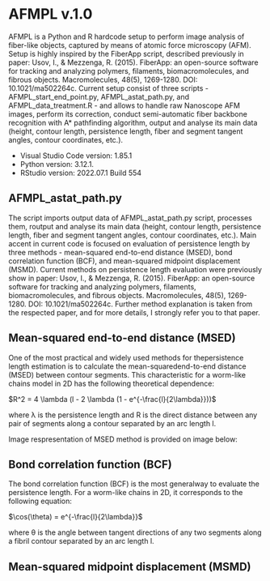 # AFMPL v.1.0
AFMPL is a Python and R hardcode setup to perform image analysis of fiber-like objects, captured by means of atomic force microscopy (AFM). Setup is highly inspired by the FiberApp script, described previously in paper: 
Usov, I., & Mezzenga, R. (2015). FiberApp: an open-source software for tracking and analyzing polymers, filaments, biomacromolecules, and fibrous objects. Macromolecules, 48(5), 1269-1280. DOI: 10.1021/ma502264c.
Current setup consist of three scripts - AFMPL_start_end_point.py, AFMPL_astat_path.py, and AFMPL_data_treatment.R - and allows to handle raw Nanoscope AFM images, perform its correction, conduct semi-automatic fiber backbone recognition with A* pathfinding algorithm, output and analyse its main data (height, contour length, persistence length, fiber and segment tangent angles, contour coordinates, etc.).
- Visual Studio Code version: 1.85.1
- Python version: 3.12.1.
- RStudio version: 2022.07.1 Build 554

## AFMPL_astat_path.py
The script imports output data of AFMPL_astat_path.py script, processes them, routput and analyse its main data (height, contour length, persistence length, fiber and segment tangent angles, contour coordinates, etc.). Main accent in current code is focused on evaluation of persistence length by three methods - mean-squared end-to-end distance (MSED), bond correlation function (BCF), and mean-squared midpoint displacement (MSMD). Current methods on persistence length evaluation were previously show in paper:
Usov, I., & Mezzenga, R. (2015). FiberApp: an open-source software for tracking and analyzing polymers, filaments, biomacromolecules, and fibrous objects. Macromolecules, 48(5), 1269-1280. DOI: 10.1021/ma502264c. Further method explanation is taken from the respected paper, and for more details, I strongly refer you to that paper.

## Mean-squared end-to-end distance (MSED)
One of the most practical and widely used methods for thepersistence length estimation is to calculate the mean-squaredend-to-end distance (MSED) between contour segments. This characteristic for a worm-like chains model in 2D has the following theoretical dependence:

$R^2 = 4 \lambda (l - 2 \lambda (1 - e^{-\frac{l}{2\lambda}}))$

where λ is the persistence length and R is the direct distance between any pair of segments along a contour separated by an arc length l.

Image respresentation of MSED method is provided on image below:

## Bond correlation function (BCF)
The bond correlation function (BCF) is the most generalway to evaluate the persistence length. For a worm-like chains in 2D, it corresponds to the following equation:

$\cos(\theta) = e^{-\frac{l}{2\lambda}}$

where θ is the angle between tangent directions of any two segments along a fibril contour separated by an arc length l.

## Mean-squared midpoint displacement (MSMD)
